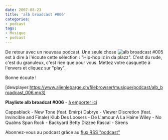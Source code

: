 ```yaml
---
date: 2007-08-23
title: 'alb broadcast #006'
categories:
- podcast
tags:
- Musique
- podcast
---
```

<a title="alb broadcast #005" href="https://dlgjp9x71cipk.cloudfront.net/2007/07/alb-broadcast-logo.png"><img title="alb broadcast #005" src="https://dlgjp9x71cipk.cloudfront.net/2007/07/alb-broadcast-logo.thumbnail.png" alt="alb broadcast #005" align="right" /></a>De retour avec un nouveau podcast. Une seule chose est à dire à l'écoute cette sélection : "Hip-hop iz in da plazz".
C'est du rude, c'est du granuleux, c'est rien que pour vous. Mettez votre casquette à l'envers et cliquez sur "play".

Bonne écoute !

[dewplayer:https://www.alienlebarge.ch/filebrowser/musique/podcast/alb_broadcast_006.mp3]

<!--more-->

<strong>Playliste alb broadcat #006</strong> - <a title="Télécharger alb broadcast #006" href="https://www.alienlebarge.ch/filebrowser/musique/podcast/alb_broadcast_006.mp3">à emporter ici</a>

Cappablack - New Tone (feat. Emirp)
Dabrye - Viewer Discretion (feat. Invincible and Finale)
Klub Des Loosers - De L'amour A La Haine
Wiley - No Qualms
Span Rock - Backyard Betty
Dizzee Rascal - Sirens

Abonnez-vous au podcast grâce au <a title="Flux RSS Podcast" href="feed://www.alienlebarge.ch/?feed=rss2&amp;category_name=podcast">flux RSS "podcast"</a>
